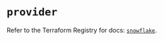 # `provider`

Refer to the Terraform Registry for docs: [`snowflake`](https://registry.terraform.io/providers/snowflakedb/snowflake/2.5.0/docs).

